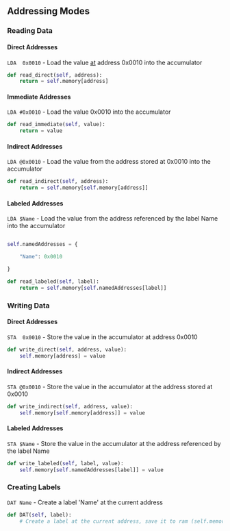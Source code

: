 ## Addressing Modes

### Reading Data

#### Direct Addresses
`LDA  0x0010` - Load the value <u>at</u> address 0x0010 into the accumulator

```python
def read_direct(self, address):
    return = self.memory[address]
```

#### Immediate Addresses
`LDA #0x0010` - Load the value 0x0010 into the accumulator

```python
def read_immediate(self, value):
    return = value
```

#### Indirect Addresses
`LDA @0x0010` - Load the value from the address stored at 0x0010 into the accumulator

```python
def read_indirect(self, address):
    return = self.memory[self.memory[address]]
```

#### Labeled Addresses
`LDA $Name` - Load the value from the address referenced by the label Name into the accumulator

```python

self.namedAddresses = {

    "Name": 0x0010

}

def read_labeled(self, label):
    return = self.memory[self.namedAddresses[label]]
```

### Writing Data

#### Direct Addresses
`STA  0x0010` - Store the value in the accumulator at address 0x0010

```python
def write_direct(self, address, value):
    self.memory[address] = value
```

#### Indirect Addresses
`STA @0x0010` - Store the value in the accumulator at the address stored at 0x0010

```python
def write_indirect(self, address, value):
    self.memory[self.memory[address]] = value
```

#### Labeled Addresses
`STA $Name` - Store the value in the accumulator at the address referenced by the label Name

```python
def write_labeled(self, label, value):
    self.memory[self.namedAddresses[label]] = value
```

### Creating Labels

`DAT Name` - Create a label 'Name' at the current address

```python
def DAT(self, label):
    # Create a label at the current address, save it to ram (self.memory)
```